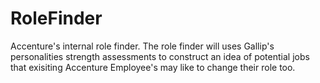 # RoleFinder
Accenture's internal role finder. The role finder will uses Gallip's personalities strength assessments to 
construct an idea of potential jobs that exisiting Accenture Employee's may like to change their role too. 
